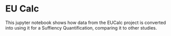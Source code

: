 # EU Calc

This jupyter notebook shows how data from the EUCalc project is converted into using it for a Suffiency Quantification, comparing it to other studies.
